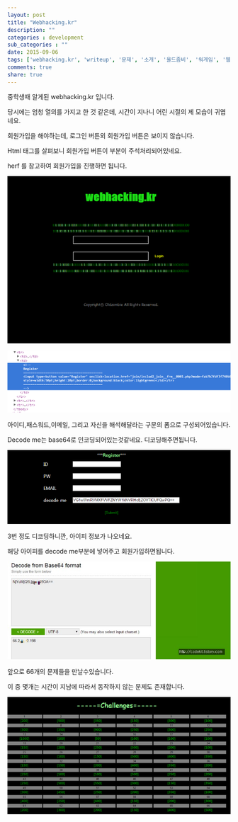 ```yaml
---
layout: post
title: "Webhacking.kr"
description: ""
categories : development
sub_categories : ""
date: 2015-09-06
tags: ['webhacking.kr', 'writeup', '문제', '소개', '올드좀비', '워게임', '웹보아', '웹해킹', '웹해킹케이알', '해킹', '회원가입']
comments: true
share: true
---
```


중학생때 알게된 webhacking.kr 입니다.

당시에는 엄청 열의를 가지고 한 것 같은데, 시간이 지나니 어린 시절의 제 모습이 귀엽네요.

  

회원가입을 해야하는데, 로그인 버튼외 회원가입 버튼은 보이지 않습니다.

Html 태그를 살펴보니 회원가입 버튼이 부분이 주석처리되어있네요.

herf 를 참고하여 회원가입을 진행하면 됩니다.

  

  

![](/assets/images/posts/73/2728C43555EC0AFA3C4539.PNG)

  

  

  

![](/assets/images/posts/73/2770DB3755EC0B37015CC7.PNG)

  

  

아이디,패스워드,이메일, 그리고 자신을 해석해달라는 구문의 폼으로 구성되어있습니다.

Decode me는 base64로 인코딩되어있는것같네요. 디코딩해주면됩니다.

  

  

![](/assets/images/posts/73/2744F54255EC0B9018BD72.PNG)

  

  

3번 정도 디코딩하니깐, 아이피 정보가 나오네요.

해당 아이피를 decode me부분에 넣어주고 회원가입하면됩니다.

  

  

![](/assets/images/posts/73/24023F4155EC0CC425255A.JPEG)

  

  

앞으로 66개의 문제들을 만날수있습니다.

이 중 몇개는 시간이 지남에 따라서 동작하지 않는 문제도 존재합니다.

  

  

![](/assets/images/posts/73/26403B3355EC0D070B8D9B.PNG)

  

  

